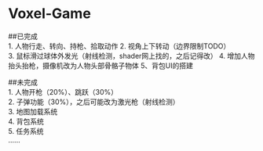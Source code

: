# Voxel-Game

##已完成  
	1. 人物行走、转向、持枪、拾取动作 
	2. 视角上下转动（边界限制TODO）  
	3. 鼠标滑过球体外发光（射线检测，shader网上找的，之后记得改）
	4. 增加人物抬头抬枪，摄像机改为人物头部骨骼子物体
	5、背包UI的搭建

##未完成  
	1. 人物开枪（20%）、跳跃（30%）  
	2. 子弹功能（30%），之后可能改为激光枪（射线检测）  
	3. 地图加载系统  
	4. 背包系统  
	5. 任务系统  
	......  